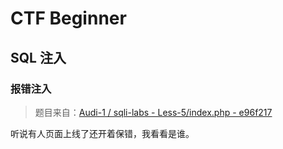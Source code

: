 # CTF Beginner

## SQL 注入

### 报错注入

> 题目来自：[Audi-1 / sqli-labs - Less-5/index.php - e96f217](https://github.com/Audi-1/sqli-labs/blob/e96f21776372c8613a7e565106e62bc01a59355e/Less-5/index.php)

听说有人页面上线了还开着保错，我看看是谁。
